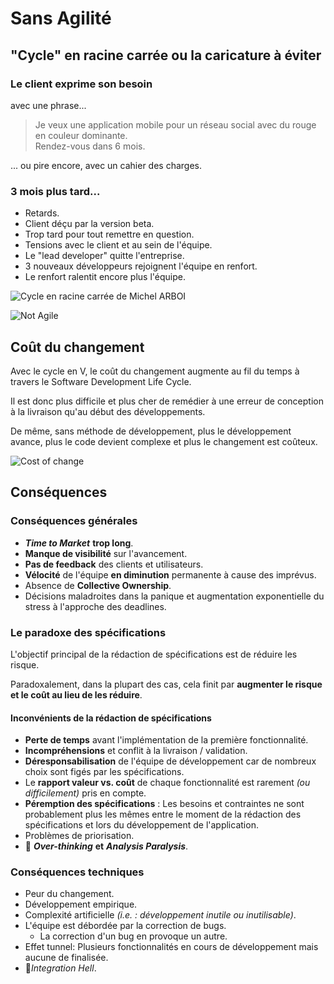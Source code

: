 # Sans Agilité

## "Cycle" en racine carrée ou la caricature à éviter

### Le client exprime son besoin

avec une phrase...

> Je veux une application mobile pour un réseau social avec du rouge en couleur dominante.  
> Rendez-vous dans 6 mois.

... ou pire encore, avec un cahier des charges.

### 3 mois plus tard...

* Retards.
* Client déçu par la version beta.
* Trop tard pour tout remettre en question.
* Tensions avec le client et au sein de l'équipe.
* Le "lead developer" quitte l'entreprise.
* 3 nouveaux développeurs rejoignent l'équipe en renfort.
* Le renfort ralentit encore plus l'équipe.

![Cycle en racine carr&#xE9;e de Michel ARBOI](../.gitbook/assets/image%20%285%29.png)

  


![Not Agile](../.gitbook/assets/not-agile.jpg)

## Coût du changement

Avec le cycle en V, le coût du changement augmente au fil du temps à travers le Software Development Life Cycle.

Il est donc plus difficile et plus cher de remédier à une erreur de conception à la livraison qu'au début des développements.

De même, sans méthode de développement, plus le développement avance, plus le code devient complexe et plus le changement est coûteux.



![Cost of change](../.gitbook/assets/cost-of-change.gif)

## Conséquences

### Conséquences générales

* _**Time to Market**_ **trop long**.
* **Manque de visibilité** sur l'avancement.
* **Pas de feedback** des clients et utilisateurs.
* **Vélocité** de l'équipe **en diminution** permanente à cause des imprévus.
* Absence de **Collective Ownership**.
* Décisions maladroites dans la panique et augmentation exponentielle du stress à l'approche des deadlines.

### Le paradoxe des spécifications

L'objectif principal de la rédaction de spécifications est de réduire les risque.

Paradoxalement, dans la plupart des cas, cela finit par **augmenter le risque et le coût au lieu de les réduire**.

#### Inconvénients de la rédaction de spécifications

* **Perte de temps** avant l'implémentation de la première fonctionnalité.
* **Incompréhensions** et conflit à la livraison / validation.
* **Déresponsabilisation** de l'équipe de développement car de nombreux choix sont figés par les spécifications.
* Le **rapport valeur vs. coût** de chaque fonctionnalité est rarement _\(ou difficilement\)_ pris en compte.
* **Péremption des spécifications** : Les besoins et contraintes ne sont probablement plus les mêmes entre le moment de la rédaction des spécifications et lors du développement de l'application.
* Problèmes de priorisation.
* **🤯** _**Over-thinking**_ **et** _**Analysis Paralysis**_.

### Conséquences techniques

* Peur du changement.
* Développement empirique.
* Complexité artificielle _\(i.e. : développement inutile ou inutilisable\)_.
* L'équipe est débordée par la correction de bugs.
  * La correction d'un bug en provoque un autre.
* Effet tunnel: Plusieurs fonctionnalités en cours de développement mais aucune de finalisée.
* 👹_Integration Hell_.

